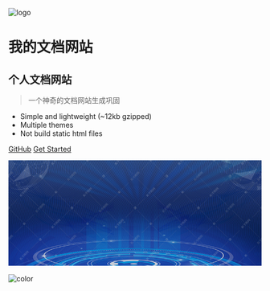 ![logo](_media/icon.svg)
# 我的文档网站
## 个人文档网站
> 一个神奇的文档网站生成巩固
 
* Simple and lightweight (~12kb gzipped)
* Multiple themes
* Not build static html files
 
[GitHub](https://github.com/docsifyjs/docsify/)
[Get Started](#quick-start)

<!-- 背景图片 -->
![](static/image/bg01.jpg)
 
<!-- 背景色 -->
![color](#ffffff)   
